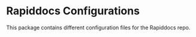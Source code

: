 # Rapiddocs Configurations

This package contains different configuration files for the Rapiddocs repo.